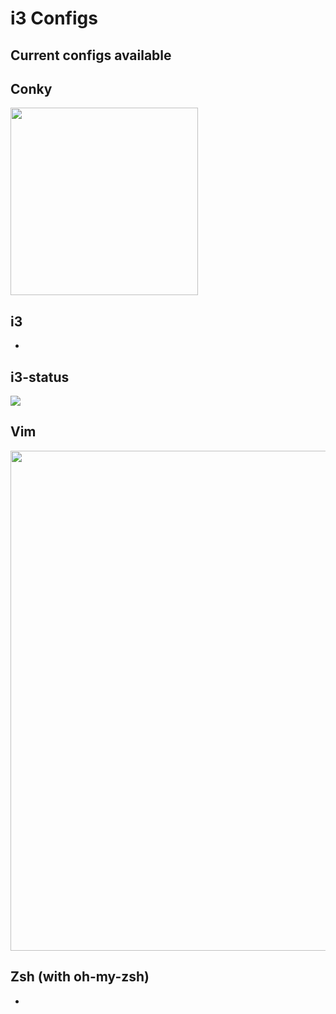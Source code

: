 # i3 Configs

## Current configs available

## Conky
<img src="https://i.imgur.com/mlCjbLf.png" width="300">

## i3

-

## i3-status

<img src="https://i.imgur.com/YhcrbJe.png">

## Vim

<img src="https://i.imgur.com/xbaN7iF.png" width="800">

## Zsh (with oh-my-zsh)

-
